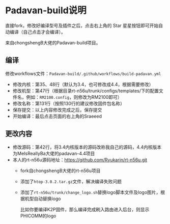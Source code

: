 # Padavan-build说明

直接fork，修改好编译型号及插件之后，点击右上角的 Star 星星按钮即可开始自动编译（自己点击才会编译）。

来自chongshengB大佬的Padavan-build项目。

## 编译

修改workflows文件：`Padavan-build/.github/workflows/build-padavan.yml`

- 修改内核：第35、48行（默认为3.4，也可修改成4.4，根据需要修改）
- 修改机型：第47行（根据目录rt-n56u/trunk/configs/templates/下的配置文件名，例如：`RM2100.config`，则修改为RM2100即可）
- 修改名称：第131行（按照130行的建议修改固件包名称）
- 保存提交：以上内容修改完成之后，保存提交
- 开始编译：最后点击页面的右上角的Sraeeed

## 更改内容

- 修改源码：第42行，将3.4内核版本的源码改称我自己的源码，4.4内核版本为MeIsReallyBa大佬的padavan-4.4项目
- 本人的rt-n56u源码地址：https://github.com/Ryukarin/rt-n56u.git
  - fork自chongshengB大佬的rt-n56u项目
  - 添加了`htop-3.0.2.tar.gz`文件，解决编译失败问题
  - 添加了`rt-n56u/trunk/change_logo.sh`替换logo脚本文件及logo图片，根据机型自动替换logo
  
    比如你要编译K2P固件，那么编译完成刷入路由进入后台，则显示PHICOMM的logo
